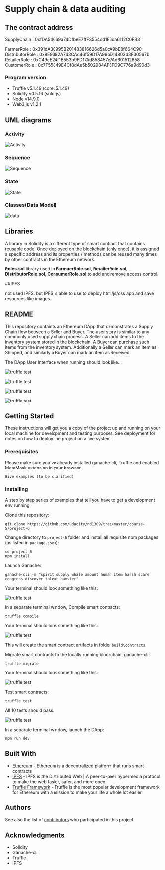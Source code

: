 # Supply chain & data auditing


## The contract address
 SupplyChain : 0xfDA54669a74DfbeE7ffF3554dd1E6da6112C0FB3

 FarmerRole : 0x391dA30995B201483816626d5a0cA9bE8f664C90
 DistributorRole : 0x8E9392A743CAc46f59D17A99bD14803d3F30567b
 RetailerRole : 0xC49cE24f1B553b9FD17Ad858457e7Ad601512658
 CustomerRole : 0x7F55849E4Cf8dAe5b502984AF8FD9C776a9d90d3

### Program version 
 - Truffle v5.1.49 (core: 5.1.49)
 - Solidity v0.5.16 (solc-js)
 - Node v14.9.0
 - Web3.js v1.2.1

## UML diagrams

### Activity
![Activity](./uml/activity.png) 

### Sequence
![Sequence](./uml/sequence.png) 

### State
![State](./uml/state.png) 

### Classes(Data Model)
![data](./uml/data.png) 

## Libraries 

A library in Solidity is a different type of smart contract that contains reusable code. Once deployed on the blockchain (only once), it is assigned a specific address and its properties / methods can be reused many times by other contracts in the Ethereum network.

**Roles.sol** library used in **FarmaerRole.sol**, **RetailerRole.sol**, **DistributorRole.sol**, **ConsumerRole.sol** to add and remove access control.

##IPFS

not used IPFS. but IPFS is able to use to deploy html/js/css app and save resources like images.

## README

This repository containts an Ethereum DApp that demonstrates a Supply Chain flow between a Seller and Buyer. The user story is similar to any commonly used supply chain process. A Seller can add items to the inventory system stored in the blockchain. A Buyer can purchase such items from the inventory system. Additionally a Seller can mark an item as Shipped, and similarly a Buyer can mark an item as Received.

The DApp User Interface when running should look like...

![truffle test](images/ftc_product_overview.png)

![truffle test](images/ftc_farm_details.png)

![truffle test](images/ftc_product_details.png)

![truffle test](images/ftc_transaction_history.png)


## Getting Started

These instructions will get you a copy of the project up and running on your local machine for development and testing purposes. See deployment for notes on how to deploy the project on a live system.

### Prerequisites

Please make sure you've already installed ganache-cli, Truffle and enabled MetaMask extension in your browser.

```
Give examples (to be clarified)
```

### Installing

A step by step series of examples that tell you have to get a development env running

Clone this repository:

```
git clone https://github.com/udacity/nd1309/tree/master/course-5/project-6
```

Change directory to ```project-6``` folder and install all requisite npm packages (as listed in ```package.json```):

```
cd project-6
npm install
```

Launch Ganache:

```
ganache-cli -m "spirit supply whale amount human item harsh scare congress discover talent hamster"
```

Your terminal should look something like this:

![truffle test](images/ganache-cli.png)

In a separate terminal window, Compile smart contracts:

```
truffle compile
```

Your terminal should look something like this:

![truffle test](images/truffle_compile.png)

This will create the smart contract artifacts in folder ```build\contracts```.

Migrate smart contracts to the locally running blockchain, ganache-cli:

```
truffle migrate
```

Your terminal should look something like this:

![truffle test](images/truffle_migrate.png)

Test smart contracts:

```
truffle test
```

All 10 tests should pass.

![truffle test](images/truffle_test.png)

In a separate terminal window, launch the DApp:

```
npm run dev
```

## Built With

* [Ethereum](https://www.ethereum.org/) - Ethereum is a decentralized platform that runs smart contracts
* [IPFS](https://ipfs.io/) - IPFS is the Distributed Web | A peer-to-peer hypermedia protocol
to make the web faster, safer, and more open.
* [Truffle Framework](http://truffleframework.com/) - Truffle is the most popular development framework for Ethereum with a mission to make your life a whole lot easier.


## Authors

See also the list of [contributors](https://github.com/your/project/contributors.md) who participated in this project.

## Acknowledgments

* Solidity
* Ganache-cli
* Truffle
* IPFS
